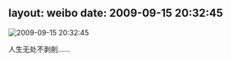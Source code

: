 layout: weibo
date: 2009-09-15 20:32:45
---
<meta name="referrer" content="no-referrer" />

<img src="/images/renren.ico" style="float: left;"/>2009-09-15 20:32:45

人生无处不剥削……

